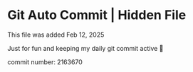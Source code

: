 # Git Auto Commit | Hidden File

This file was added Feb 12, 2025

Just for fun and keeping my daily git commit active 🤪

commit number: 2163670
